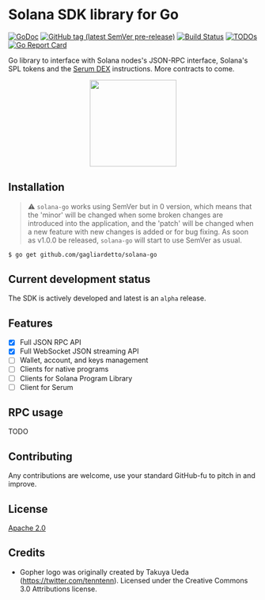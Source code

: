 # Solana SDK library for Go

[![GoDoc](https://pkg.go.dev/badge/github.com/gagliardetto/solana-go?status.svg)](https://pkg.go.dev/github.com/gagliardetto/solana-go@v0.3.2?tab=doc)
[![GitHub tag (latest SemVer pre-release)](https://img.shields.io/github/v/tag/gagliardetto/solana-go?include_prereleases&label=release-tag)](https://github.com/gagliardetto/solana-go/releases)
[![Build Status](https://github.com/gagliardetto/solana-go/workflows/tests/badge.svg?branch=main)](https://github.com/gagliardetto/solana-go/actions?query=branch%3Amain)
[![TODOs](https://badgen.net/https/api.tickgit.com/badgen/github.com/gagliardetto/solana-go/main)](https://www.tickgit.com/browse?repo=github.com/gagliardetto/solana-go&branch=main)
[![Go Report Card](https://goreportcard.com/badge/github.com/gagliardetto/solana-go)](https://goreportcard.com/report/github.com/gagliardetto/solana-go)

Go library to interface with Solana nodes's JSON-RPC interface, Solana's SPL tokens and the
[Serum DEX](https://dex.projectserum.com) instructions.  More contracts to come.

<p align="center">
    <img src="https://user-images.githubusercontent.com/15271561/126141780-cbd92d2c-e160-4385-9606-9094729b54d4.png" margin="auto" height="175"/>
</p>

## Installation

> :warning: `solana-go` works using SemVer but in 0 version, which means that the 'minor' will be changed when some broken changes are introduced into the application, and the 'patch' will be changed when a new feature with new changes is added or for bug fixing. As soon as v1.0.0 be released, `solana-go` will start to use SemVer as usual.

```bash
$ go get github.com/gagliardetto/solana-go
```

## Current development status

The SDK is actively developed and latest is an `alpha` release.

## Features

- [x] Full JSON RPC API
- [x] Full WebSocket JSON streaming API
- [ ] Wallet, account, and keys management
- [ ] Clients for native programs
- [ ] Clients for Solana Program Library
- [ ] Client for Serum

## RPC usage

TODO

## Contributing

Any contributions are welcome, use your standard GitHub-fu to pitch in and improve.

## License

[Apache 2.0](LICENSE)

## Credits

- Gopher logo was originally created by Takuya Ueda (https://twitter.com/tenntenn). Licensed under the Creative Commons 3.0 Attributions license.
